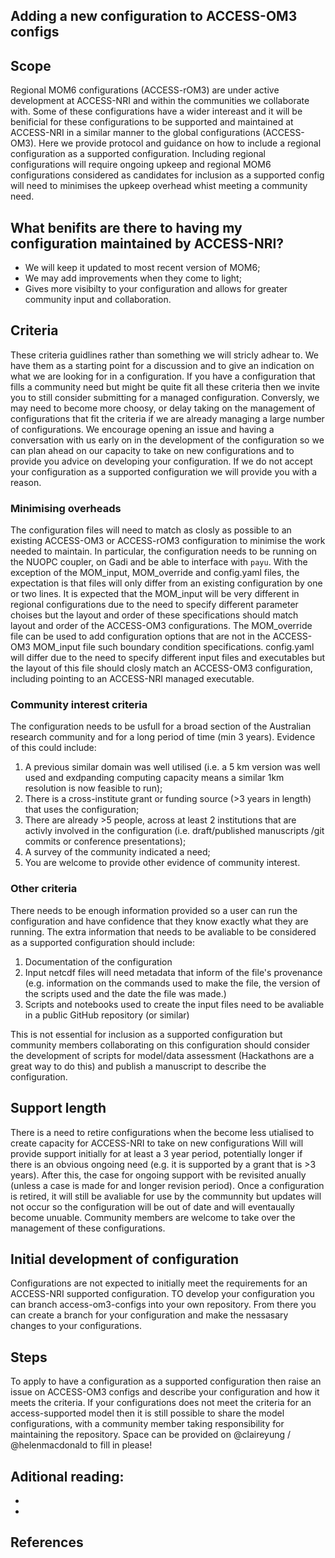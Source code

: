 ## Adding a new configuration to ACCESS-OM3 configs 

## Scope
Regional MOM6 configurations (ACCESS-rOM3) are under active development at ACCESS-NRI and within the communities we collaborate with. Some of these configurations have a wider intereast and it will be benificial for these configurations to be supported and maintained at ACCESS-NRI in a similar manner to the global configurations (ACCESS-OM3). Here we provide protocol and guidance on how to include a regional configuration as a supported configuration. Including regional configurations will require ongoing upkeep and regional MOM6 configurations considered as candidates for inclusion as a supported config will need to minimises the upkeep overhead whist meeting a community need.

## What benifits are there to having my configuration maintained by ACCESS-NRI?
- We will keep it updated to most recent version of MOM6;
- We may add improvements when they come to light;
- Gives more visibilty to your configuration and allows for greater community input and collaboration.


## Criteria
These criteria guidlines rather than something we will stricly adhear to. We have them as a starting point for a discussion and to give an indication on what we are looking for in a configuration. If you have a configuration that fills a community need but might be quite fit all these criteria then we invite you to still consider submitting for a managed configuration. Conversly, we may need to become more choosy, or delay taking on the management of configurations that fit the criteria if we are already managing a large number of configurations. We encourage opening an issue and having a conversation with us early on in the development of the configuration so we can plan ahead on our capacity to take on new configurations and to provide you advice on developing your configuration. If we do not accept your configuration as a supported configuration we will provide you with a reason.

### Minimising overheads
The configuration files will need to match as closly as possible to an existing ACCESS-OM3 or ACCESS-rOM3 configuration to minimise the work needed to maintain. In particular, the configuration needs to be running on the NUOPC coupler, on Gadi and be able to interface with `payu`. With the exception of the MOM_input, MOM_override and config.yaml files, the expectation is that files will only differ from an existing configuration by one or two lines. It is expected that the MOM_input will be very different in regional configurations due to the need to specify different parameter choises but the layout and order of these specifications should match layout and order of the ACCESS-OM3 configurations. The MOM_override file can be used to add configuration options that are not in the ACCESS-OM3 MOM_input file such boundary condition specifications. config.yaml will differ due to the need to specify different input files and executables but the layout of this file should closly match an ACCESS-OM3 configuration, including pointing to an ACCESS-NRI managed executable.  

### Community interest criteria
The configuration needs to be usfull for a broad section of the Australian research community and for a long period of time (min 3 years). Evidence of this could include:

   1. A previous similar domain was well utilised (i.e. a 5 km version was well used and exdpanding computing capacity means a similar 1km resolution is now feasible to run);
   2. There is a cross-institute grant or funding source (>3 years in length) that uses the configuration;
   3. There are already >5 people, across at least 2 institutions that are activly involved in the configuration (i.e. draft/published manuscripts /git commits or conference presentations);
   4. A survey of the community indicated a need;
   5. You are welcome to provide other evidence of community interest.

### Other criteria
There needs to be enough information provided so a user can run the configuration and have confidence that they know exactly what they are running. The extra information that needs to be avaliable to be considered as a supported configuration should include:

1. Documentation of the configuration
2. Input netcdf files will need metadata that inform of the file's provenance (e.g. information on the commands used to make the file, the version of the scripts used and the date the file was made.)
3. Scripts and notebooks used to create the input files need to be avaliable in a public GitHub repository (or similar)

This is not essential for inclusion as a supported configuration but community members collaborating on this configuration should consider the development of scripts for model/data assessment (Hackathons are a great way to do this) and publish a manuscript to describe the configuration.

## Support length
There is a need to retire configurations when the become less utialised to create capacity for ACCESS-NRI to take on new configurations 
Will will provide support initially for at least a 3 year period, potentially longer if there is an obvious ongoing need (e.g. it is supported by a grant that is >3 years). After this, the case for ongoing support with be revisited anually (unless a case is made for and longer revision period). Once a configuration is retired, it will still be avaliable for use by the communnity but updates will not occur so the configuration will be out of date and will eventaually become unuable. Community members are welcome to take over the management of these configurations. 

## Initial development of configuration
Configurations are not expected to initially meet the requirements for an ACCESS-NRI supported configuration. TO develop your configuration you can branch access-om3-configs into your own repository. From there you can create a branch for your configuration and make the nessasary changes to your configurations. 

## Steps
To apply to have a configuration as a supported configuration then raise an issue on ACCESS-OM3 configs and describe your configuration and how it meets the criteria.
If your configurations does not meet the criteria for an access-supported model then it is still possible to share the model configurations, with a community member taking responsibility for maintaining the repository. Space can be provided on 
@claireyung / @helenmacdonald to fill in please!

## Aditional reading:

- 
- 

## References


